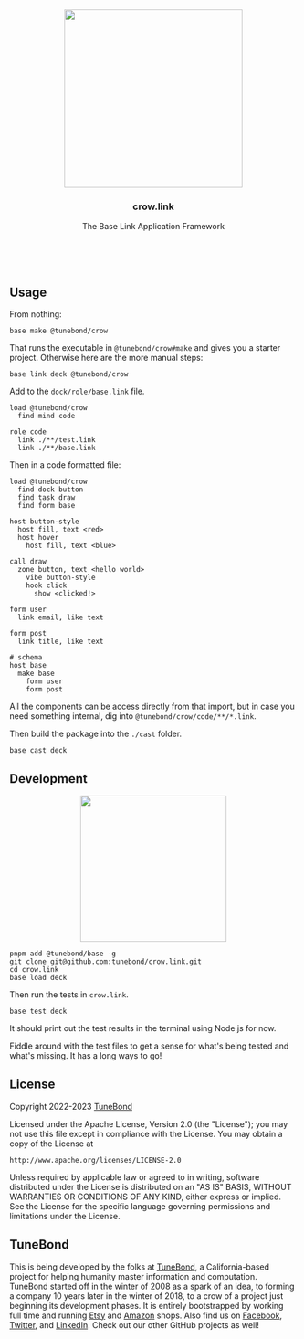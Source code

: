<br/>
<br/>
<br/>
<br/>
<br/>
<br/>
<br/>

<p align='center'>
  <img src='https://github.com/tunebond/crow.link/blob/make/view/view.svg?raw=true' height='312'>
</p>

<h3 align='center'>crow.link</h3>
<p align='center'>
  The Base Link Application Framework
</p>

<br/>
<br/>
<br/>

## Usage

From nothing:

```
base make @tunebond/crow
```

That runs the executable in `@tunebond/crow#make` and gives you a starter project. Otherwise here are the more manual steps:

```
base link deck @tunebond/crow
```

Add to the `dock/role/base.link` file.

```
load @tunebond/crow
  find mind code

role code
  link ./**/test.link
  link ./**/base.link
```

Then in a code formatted file:

```
load @tunebond/crow
  find dock button
  find task draw
  find form base

host button-style
  host fill, text <red>
  host hover
    host fill, text <blue>

call draw
  zone button, text <hello world>
    vibe button-style
    hook click
      show <clicked!>

form user
  link email, like text

form post
  link title, like text

# schema
host base
  make base
    form user
    form post
```

All the components can be access directly from that import, but in case you need something internal, dig into `@tunebond/crow/code/**/*.link`.

Then build the package into the `./cast` folder.

```
base cast deck
```

## Development

<p align='center'>
  <img src='https://github.com/tunebond/crow.link/blob/make/view/base.logo.svg?raw=true' height='256'>
</p>

```
pnpm add @tunebond/base -g
git clone git@github.com:tunebond/crow.link.git
cd crow.link
base load deck
```

Then run the tests in `crow.link`.

```
base test deck
```

It should print out the test results in the terminal using Node.js for now.

Fiddle around with the test files to get a sense for what's being tested and what's missing. It has a long ways to go!

## License

Copyright 2022-2023 <a href='https://tune.bond'>TuneBond</a>

Licensed under the Apache License, Version 2.0 (the "License");
you may not use this file except in compliance with the License.
You may obtain a copy of the License at

    http://www.apache.org/licenses/LICENSE-2.0

Unless required by applicable law or agreed to in writing, software
distributed under the License is distributed on an "AS IS" BASIS,
WITHOUT WARRANTIES OR CONDITIONS OF ANY KIND, either express or implied.
See the License for the specific language governing permissions and
limitations under the License.

## TuneBond

This is being developed by the folks at [TuneBond](https://tune.bond), a California-based project for helping humanity master information and computation. TuneBond started off in the winter of 2008 as a spark of an idea, to forming a company 10 years later in the winter of 2018, to a crow of a project just beginning its development phases. It is entirely bootstrapped by working full time and running [Etsy](https://etsy.com/shop/mountbuild) and [Amazon](https://www.amazon.com/s?rh=p_27%3AMount+Build) shops. Also find us on [Facebook](https://www.facebook.com/tunebond), [Twitter](https://twitter.com/tunebond), and [LinkedIn](https://www.linkedin.com/company/tunebond). Check out our other GitHub projects as well!
